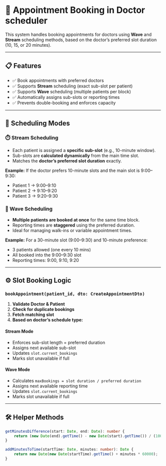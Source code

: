 # 🏥 Appointment Booking in Doctor scheduler

This system handles booking appointments for doctors using **Wave** and **Stream** scheduling methods, based on the doctor’s preferred slot duration (10, 15, or 20 minutes).

---

## 📋 Features

- ✅ Book appointments with preferred doctors
- ✅ Supports **Stream** scheduling (exact sub-slot per patient)
- ✅ Supports **Wave** scheduling (multiple patients per block)
- ✅ Automatically assigns sub-slots or reporting times
- ✅ Prevents double-booking and enforces capacity

---

## 🧠 Scheduling Modes

### ⏱️ Stream Scheduling

- Each patient is assigned a **specific sub-slot** (e.g., 10-minute window).
- Sub-slots are **calculated dynamically** from the main time slot.
- Matches the **doctor’s preferred slot duration** exactly.

**Example:**
If the doctor prefers 10-minute slots and the main slot is 9:00–9:30:

- Patient 1 → 9:00–9:10  
- Patient 2 → 9:10–9:20  
- Patient 3 → 9:20–9:30  

### 🌊 Wave Scheduling

- **Multiple patients are booked at once** for the same time block.
- Reporting times are **staggered** using the preferred duration.
- Ideal for managing walk-ins or variable appointment times.

**Example:**
For a 30-minute slot (9:00–9:30) and 10-minute preference:

- 3 patients allowed (one every 10 mins)  
- All booked into the 9:00–9:30 slot  
- Reporting times: 9:00, 9:10, 9:20  

---

## ⚙️ Slot Booking Logic

### `bookAppointment(patient_id, dto: CreateAppointmentDto)`

1. **Validate Doctor & Patient**
2. **Check for duplicate bookings**
3. **Fetch matching slot**
4. **Based on doctor’s schedule type:**

#### Stream Mode
- Enforces sub-slot length = preferred duration
- Assigns next available sub-slot
- Updates `slot.current_bookings`
- Marks slot unavailable if full

#### Wave Mode
- Calculates `maxBookings = slot duration / preferred duration`
- Assigns next available reporting time
- Updates `slot.current_bookings`
- Marks slot unavailable if full

---

## 🛠 Helper Methods

```ts
getMinutesDifference(start: Date, end: Date): number {
    return (new Date(end).getTime() - new Date(start).getTime()) / (1000 * 60);
}

addMinutesToTime(startTime: Date, minutes: number): Date {
    return new Date(new Date(startTime).getTime() + minutes * 60000);
}
